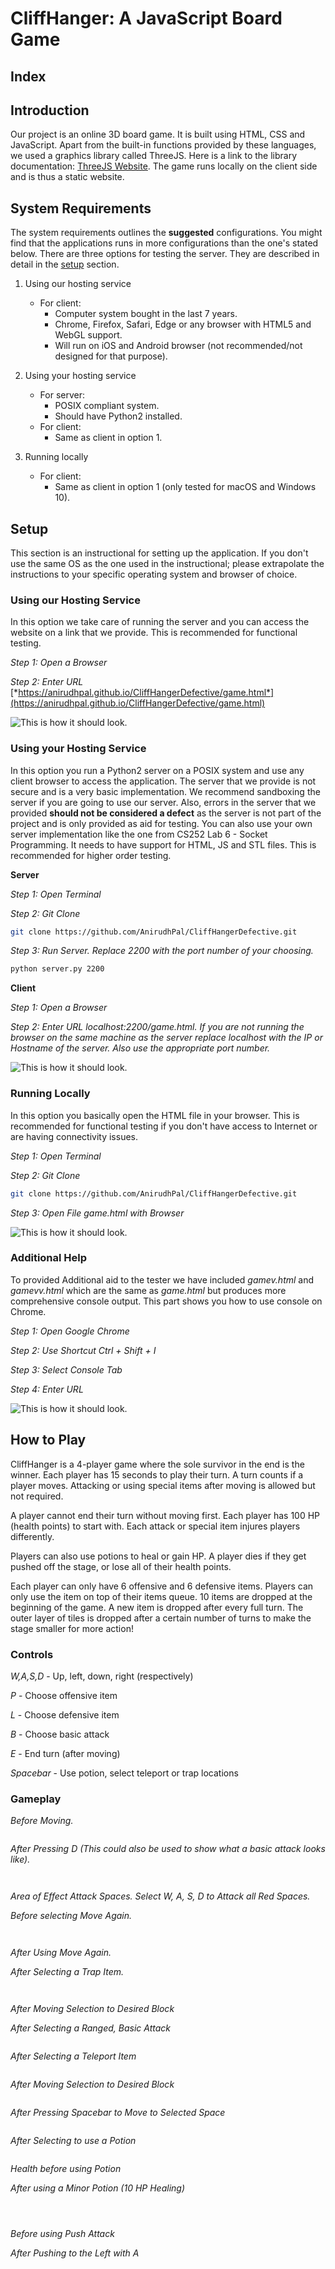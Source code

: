 CliffHanger: A JavaScript Board Game
===

Index
---

Introduction
---

Our project is an online 3D board game. It is built using HTML, CSS and JavaScript. Apart from the built-in functions provided by these languages, we used a graphics library called ThreeJS. Here is a link to the library documentation: [ThreeJS Website](https://threejs.org/). The game runs locally on the client side and is thus a static website.

System Requirements
---

The system requirements outlines the **suggested** configurations. You might find that the applications runs in more configurations than the one's stated below. There are three options for testing the server. They are described in detail in the [setup]() section.

1. Using our hosting service
    * For client:
        * Computer system bought in the last 7 years.
        * Chrome, Firefox, Safari, Edge or any browser with HTML5 and WebGL support.
        * Will run on iOS and Android browser (not recommended/not designed for that purpose).

2. Using your hosting service
    * For server:
        * POSIX compliant system.
        * Should have Python2 installed.
    * For client:
        * Same as client in option 1.

3. Running locally
    * For client:
        * Same as client in option 1 (only tested for macOS and Windows 10).

Setup
---

This section is an instructional for setting up the application. If you don't use the same OS as the one used in the instructional; please extrapolate the instructions to your specific operating system and browser of choice.

### Using our Hosting Service

In this option we take care of running the server and you can access the website on a link that we provide. This is recommended for functional testing.

*Step 1: Open a Browser*

*Step 2: Enter URL* [*https://anirudhpal.github.io/CliffHangerDefective/game.html*](https://anirudhpal.github.io/CliffHangerDefective/game.html)

![This is how it should look.](https://github.com/AnirudhPal/CliffHangerDefective/blob/master/img/1_1.png?raw=true)

### Using your Hosting Service

In this option you run a Python2 server on a POSIX system and use any client browser to access the application. The server that we provide is not secure and is a very basic implementation. We recommend sandboxing the server if you are going to use our server. Also, errors in the server that we provided **should not be considered a defect** as the server is not part of the project and is only provided as aid for testing. You can also use your own server implementation like the one from CS252 Lab 6 - Socket Programming. It needs to have support for HTML, JS and STL files. This is recommended for higher order testing.

**Server**

*Step 1: Open Terminal*

*Step 2: Git Clone*

```bash
git clone https://github.com/AnirudhPal/CliffHangerDefective.git
```

*Step 3: Run Server. Replace 2200 with the port number of your choosing.*

```bash
python server.py 2200
```

**Client**

*Step 1: Open a Browser*

*Step 2: Enter URL localhost:2200/game.html. If you are not running the browser on the same machine as the server replace localhost with the IP or Hostname of the server. Also use the appropriate port number.*

![This is how it should look.](https://github.com/AnirudhPal/CliffHangerDefective/blob/master/img/2_1.png?raw=true)

### Running Locally

In this option you basically open the HTML file in your browser. This is recommended for functional testing if you don't have access to Internet or are having connectivity issues.

*Step 1: Open Terminal*

*Step 2: Git Clone*

```bash
git clone https://github.com/AnirudhPal/CliffHangerDefective.git
```

*Step 3: Open File game.html with Browser*

![This is how it should look.](https://github.com/AnirudhPal/CliffHangerDefective/blob/master/img/3_1.PNG?raw=true)

### Additional Help

To provided Additional aid to the tester we have included *gamev.html* and *gamevv.html* which are the same as *game.html* but produces more comprehensive console output. This part shows you how to use console on Chrome.

*Step 1: Open Google Chrome*

*Step 2: Use Shortcut Ctrl + Shift + I*

*Step 3: Select Console Tab*

*Step 4: Enter URL*

![This is how it should look.](https://github.com/AnirudhPal/CliffHangerDefective/blob/master/img/4_1.png?raw=true)

How to Play
---

CliffHanger is a 4-player game where the sole survivor in the end is the winner. Each player has 15 seconds to play their turn. A turn counts if a player moves. Attacking or using special items after moving is allowed but not required.

A player cannot end their turn without moving first. Each player has 100 HP (health points) to start with. Each attack or special item injures players differently.

Players can also use potions to heal or gain HP. A player dies if they get pushed off the stage, or lose all of their health points.

Each player can only have 6 offensive and 6 defensive items. Players can only use the item on top of their items queue. 10 items are dropped at the beginning of the game. A new item is dropped after every full turn. The outer layer of tiles is dropped after a certain number of turns to make the stage smaller for more action!

### Controls

*W,A,S,D* - Up, left, down, right (respectively)

*P* - Choose offensive item

*L* - Choose defensive item

*B* - Choose basic attack

*E* - End turn (after moving)

*Spacebar* - Use potion, select teleport or trap locations

### Gameplay

*Before Moving.*

![]()

*After Pressing D (This could also be used to show what a basic attack looks like).*

![]()

![]()

*Area of Effect Attack Spaces. Select W, A, S, D to Attack all Red Spaces.*

*Before selecting Move Again.*

![]()

![]()

*After Using Move Again.*

*After Selecting a Trap Item.*

![]()

![]()

*After Moving Selection to Desired Block*

*After Selecting a Ranged, Basic Attack*

![]()

*After Selecting a Teleport Item*

![]()

*After Moving Selection to Desired Block*

![]()

*After Pressing Spacebar to Move to Selected Space*

![]()

*After Selecting to use a Potion*

![]()


*Health before using Potion*

*After using a Minor Potion (10 HP Healing)*

![]()

![]()

![]()

*Before using Push Attack*

*After Pushing to the Left with A*

![]()
